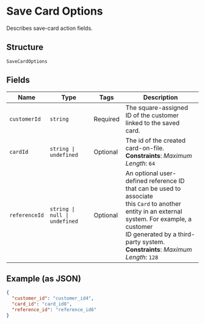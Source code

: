<!-- Optimized: 2025-10-06 -->
<!-- RPM: 1.6.2.1.1.6.2.1_save-card-options_20251006 -->
<!-- Session: E2E RPM DNA Application -->
<!-- AOM: RND (Reggie & Dro) -->
<!-- COI: TECHNOLOGY -->
<!-- RPM: HIGH -->
<!-- ACTION: BUILD -->


# Save Card Options

Describes save-card action fields.

## Structure

`SaveCardOptions`

## Fields

| Name | Type | Tags | Description |
|  --- | --- | --- | --- |
| `customerId` | `string` | Required | The square-assigned ID of the customer linked to the saved card. |
| `cardId` | `string \| undefined` | Optional | The id of the created card-on-file.<br>**Constraints**: *Maximum Length*: `64` |
| `referenceId` | `string \| null \| undefined` | Optional | An optional user-defined reference ID that can be used to associate<br>this `Card` to another entity in an external system. For example, a customer<br>ID generated by a third-party system.<br>**Constraints**: *Maximum Length*: `128` |

## Example (as JSON)

```json
{
  "customer_id": "customer_id4",
  "card_id": "card_id8",
  "reference_id": "reference_id6"
}
```
